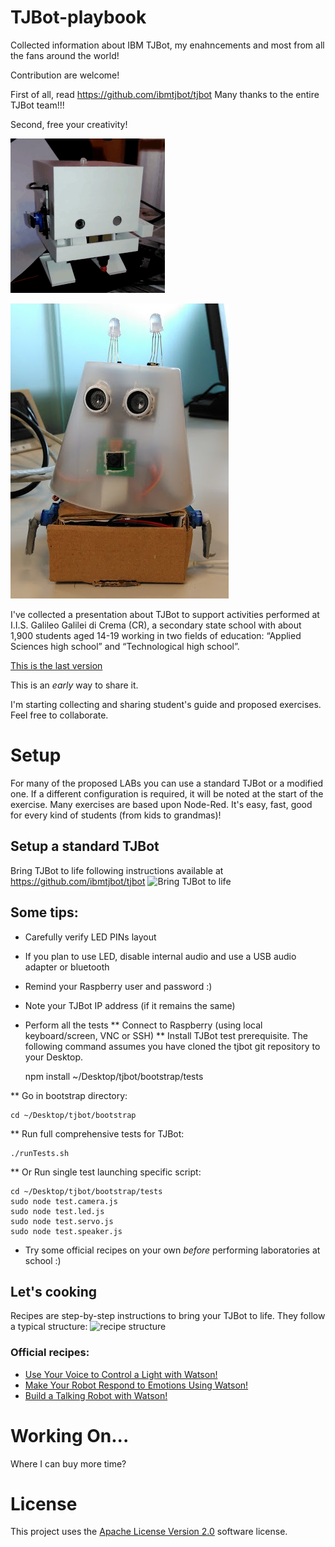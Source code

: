 # TJBot-playbook
Collected information about IBM TJBot, my enahncements and most from all the fans around the world!

Contribution are welcome!

First of all, read https://github.com/ibmtjbot/tjbot
Many thanks to the entire TJBot team!!!

Second, free your creativity!

![ASLTJBot](/Images/ASLTJBot_2018_two_arms.gif)

![Faccina (little face)](/Images/Faccina.jpg)

I've collected a presentation about TJBot to support activities performed at I.I.S. Galileo Galilei di Crema (CR), a secondary state school with about 1,900 students aged 14-19 working in two fields of education: “Applied Sciences high school” and “Technological high school”.

[This is the last version](ASL%20-%20TJBot%20playground%20v0.5.20180618.pptx)

This is an *early* way to share it.

I'm starting collecting and sharing student's guide and proposed exercises. Feel free to collaborate.

# Setup

For many of the proposed LABs you can use a standard TJBot or a modified one. If a different configuration is required, it will be noted at the start of the exercise.
Many exercises are based upon Node-Red. It's easy, fast, good for every kind of students (from kids to grandmas)!

## Setup a standard TJBot
Bring TJBot to life following instructions available at https://github.com/ibmtjbot/tjbot
![Bring TJBot to life](https://github.com/ibmtjbot/tjbot/raw/master/images/tjbot.jpg)

## Some tips:

* Carefully verify LED PINs layout
* If you plan to use LED, disable internal audio and use a USB audio adapter or bluetooth
* Remind your Raspberry user and password :)
* Note your TJBot IP address (if it remains the same)
* Perform all the tests
** Connect to Raspberry (using local keyboard/screen, VNC or SSH)
** Install TJBot test prerequisite. The following command assumes you have cloned the tjbot git repository to your Desktop.

    npm install ~/Desktop/tjbot/bootstrap/tests

** Go in bootstrap directory:

    cd ~/Desktop/tjbot/bootstrap

** Run full comprehensive tests for TJBot:

    ./runTests.sh

** Or Run single test launching specific script:

    cd ~/Desktop/tjbot/bootstrap/tests
    sudo node test.camera.js
    sudo node test.led.js
    sudo node test.servo.js
    sudo node test.speaker.js

* Try some official recipes on your own *before* performing laboratories at school :)

## Let's cooking
Recipes are step-by-step instructions to bring your TJBot to life. They follow a typical structure:
![recipe structure]()

### Official recipes:
* [Use Your Voice to Control a Light with Watson!](http://www.instructables.com/id/Use-Your-Voice-to-Control-a-Light-With-Watson/)
* [Make Your Robot Respond to Emotions Using Watson!](http://www.instructables.com/id/Make-Your-Robot-Respond-to-Emotions-Using-Watson/)
* [Build a Talking Robot with Watson!](http://www.instructables.com/id/Make-Your-Robot-Respond-to-Emotions-Using-Watson/)

# Working On... 
Where I can buy more time?


# License  
This project uses the [Apache License Version 2.0](LICENSE) software license.  
